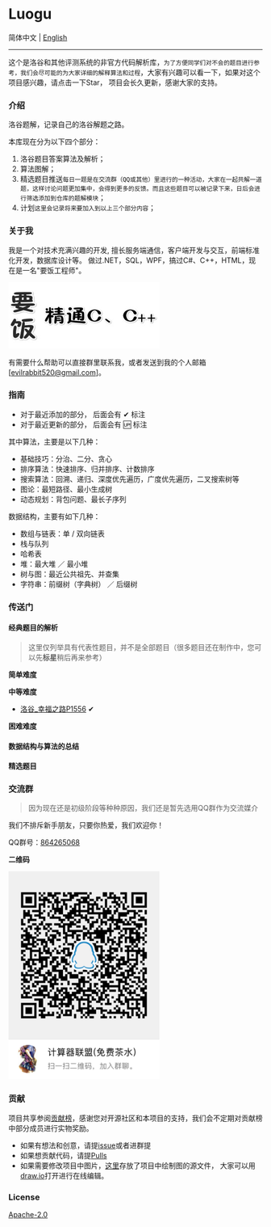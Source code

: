 # Luogu

简体中文 | [English](./README_en.md)

---

这个是洛谷和其他评测系统的非官方代码解析库，`为了方便同学们对不会的题目进行参考，我们会尽可能的为大家详细的解释算法和过程`，大家有兴趣可以看一下，如果对这个项目感兴趣，请点击一下Star， 项目会长久更新，感谢大家的支持。

### 介绍

洛谷题解，记录自己的洛谷解题之路。

本库现在分为以下四个部分：

1. 洛谷题目答案算法及解析；
2. 算法图解；
3. 精选题目推送`每日一题是在交流群（QQ或其他）里进行的一种活动，大家在一起共解一道题，这样讨论问题更加集中，会得到更多的反馈。而且这些题目可以被记录下来，日后会进行筛选添加到仓库的题解模块`；
4. 计划`这里会记录将来要加入到以上三个部分内容`；

### 关于我

我是一个对技术充满兴趣的开发, 擅长服务端通信，客户端开发与交互，前端标准化开发，数据库设计等。
做过.NET，SQL，WPF，搞过C#、C++，HTML，现在是一名"要饭工程师"。

![要饭精通CC++.jpg](./assets/要饭精通CC++.jpg)

有需要什么帮助可以直接群里联系我，或者发送到我的个人邮箱 [evilrabbit520@gmail.com]。

### 指南

- 对于最近添加的部分， 后面会有 ✔ 标注
- 对于最近更新的部分， 后面会有 🆙 标注

其中算法，主要是以下几种：

- 基础技巧：分治、二分、贪心
- 排序算法：快速排序、归并排序、计数排序
- 搜索算法：回溯、递归、深度优先遍历，广度优先遍历，二叉搜索树等
- 图论：最短路径、最小生成树
- 动态规划：背包问题、最长子序列

数据结构，主要有如下几种：

- 数组与链表：单 / 双向链表
- 栈与队列
- 哈希表
- 堆：最大堆 ／ 最小堆
- 树与图：最近公共祖先、并查集
- 字符串：前缀树（字典树） ／ 后缀树

### 传送门

#### 经典题目的解析

> 这里仅列举具有代表性题目，并不是全部题目（很多题目还在制作中，您可以先**标星**稍后再来参考）

**简单难度**

**中等难度**

- [洛谷_幸福之路P1556](./Analysis/medium/2019-08-23_幸福之路P1556.md) ✔

**困难难度**

#### 数据结构与算法的总结

#### 精选题目


### 交流群

>因为现在还是初级阶段等种种原因，我们还是暂先选用QQ群作为交流媒介

我们不排斥新手朋友，只要你热爱，我们欢迎你！

QQ群号：[864265068](https://jq.qq.com/?_wv=1027&k=5GIj36O)

**二维码**

![QRC.png](./assets/QRC.png)

### 贡献

项目共享参阅[贡献榜](https://github.com/Evilrabbit520/Hall/graphs/contributors)，感谢您对开源社区和本项目的支持，我们会不定期对贡献榜中部分成员进行实物奖励。

- 如果有想法和创意，请提[issue](https://github.com/Evilrabbit520/Hall/issues)或者进群提
- 如果想贡献代码，请提[Pulls](https://github.com/Evilrabbit520/Hall/pulls)
- 如果需要修改项目中图片，[这里](./assets/drawio/)存放了项目中绘制图的源文件， 大家可以用[draw.io](https://www.draw.io/)打开进行在线编辑。

### License

[Apache-2.0](./LICENSE.txt)

